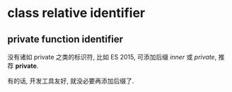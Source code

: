 # class relative identifier

## private function identifier

没有诸如 private 之类的标识符, 比如 ES 2015, 可添加后缀 *inner* 或 *private*, 推荐 **private**.

有的话, 开发工具友好, 就没必要再添加后缀了.